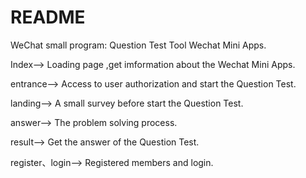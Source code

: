 # README #
WeChat small program: Question Test Tool Wechat Mini Apps.

Index--> Loading page ,get imformation about the Wechat Mini Apps.

entrance--> Access to user authorization and start the Question Test.

landing--> A small survey before start the Question Test.

answer--> The problem solving process.

result--> Get the answer of the Question Test.

register、login-->  Registered members and login.
